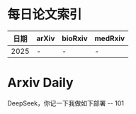 # 每日论文索引

| 日期 | arXiv | bioRxiv | medRxiv |
|------|-------|---------|---------|
| 2025 | - | - | - |





















































































































# Arxiv Daily


DeepSeek，你记一下我做如下部署 -- 101
